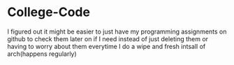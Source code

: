 # College-Code
 I figured out it might be easier to just have my programming assignments on github to check them later on if I need instead of just deleting them or having to worry about them everytime I do a wipe and fresh intsall of arch(happens regularly)
